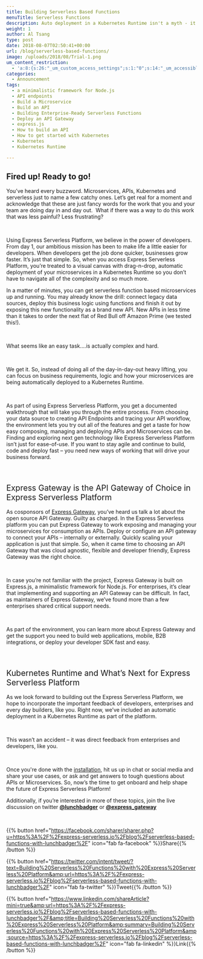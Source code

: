 ```yaml
---
title: Building Serverless Based Functions
menuTitle: Serverless Functions
description: Auto deployment in a Kubernetes Runtime isn't a myth - it's the Express Serverless Platform. Build enterprise ready serverless functions now.
weight: 1
author: Al Tsang
type: post
date: 2018-08-07T02:50:41+00:00
url: /blog/serverless-based-functions/
image: /uploads/2018/08/Trial-1.png
um_content_restriction:
  - 'a:8:{s:26:"_um_custom_access_settings";s:1:"0";s:14:"_um_accessible";s:1:"0";s:19:"_um_noaccess_action";s:1:"0";s:30:"_um_restrict_by_custom_message";s:1:"0";s:27:"_um_restrict_custom_message";s:0:"";s:19:"_um_access_redirect";s:1:"0";s:23:"_um_access_redirect_url";s:0:"";s:28:"_um_access_hide_from_queries";s:1:"0";}'
categories:
  - Announcement
tags:
  - a minimalistic framework for Node.js
  - API endpoints
  - Build a Microservice
  - Build an API
  - Building Enterprise-Ready Serverless Functions
  - Deploy an API Gateway
  - express.js
  - How to build an API
  - How to get started with Kubernetes
  - Kubernetes
  - Kubernetes Runtime

---
```

## Fired up! Ready to go!

<span style="font-weight: 400;">You’ve heard every buzzword. Microservices, APIs, Kubernetes and serverless just to name a few catchy ones. Let’s get real for a moment and acknowledge that these are just fancy words for the work that you and your team are doing day in and day out.  What if there was a way to do this work that was less painful? Less frustrating?</span>

&nbsp;

<span style="font-weight: 400;">Using Express Serverless Platform, we believe in the power of developers. From day 1, our ambitious mission has been to make life a little easier for developers. When developers get the job done quicker, businesses grow faster. It’s just that simple. So, when you access Express Serverless Platform, you’re treated to a visual canvas with drag-n-drop, automatic deployment of your microservices in a Kubernetes Runtime so you don’t have to navigate all of the complexity and so much more.</span>



<span style="font-weight: 400;">In a matter of minutes, you can get serverless function based microservices up and running. You may already know the drill: connect legacy data sources, deploy this business logic using functions and finish it out by exposing this new functionality as a brand new API. New APIs in less time than it takes to order the next flat of Red Bull off Amazon Prime (we tested this!).</span>

&nbsp;

<span style="font-weight: 400;">What seems like an easy task….is actually complex and hard.</span>

&nbsp;

<span style="font-weight: 400;">We get it. So, instead of doing all of the day-in-day-out heavy lifting, you can focus on business requirements, logic and how your microservices are being automatically deployed to a Kubernetes Runtime.  </span>

&nbsp;

<span style="font-weight: 400;">As part of using Express Serverless Platform, you get a documented walkthrough that will take you through the entire process. From choosing your data source to creating API Endpoints and tracing your API workflow, the environment lets you try out all of the features and get a taste for how easy composing, managing and deploying APIs and Microservices can be. Finding and exploring next gen technology like Express Serverless Platform isn’t just for ease-of-use. If you want to stay agile and continue to build, code and deploy fast &#8211; you need new ways of working that will drive your business forward.</span>

&nbsp;

## <span style="font-weight: 400;">Express Gateway is the API Gateway of Choice in Express Serverless Platform</span>

<span style="font-weight: 400;">As cosponsors of <a href="http://www.express-gateway.io?utm_source=Trial_Announcement&utm_medium=blog&utm_campaign=2018-10-blog-cup&utm_content=link">Express Gateway</a>, you’ve heard us talk a lot about the open source API Gateway. Guilty as charged. In the Express Serverless platform you can put Express Gateway to work exposing and managing your microservices for consumption as APIs. Deploy or configure an API gateway to connect your APIs &#8211; internally or externally. Quickly scaling your application is just that simple. So, when it came time to choosing an API Gateway that was cloud agnostic, flexible and developer friendly, Express Gateway was the right choice.</span>

&nbsp;

<span style="font-weight: 400;">In case you’re not familiar with the project, Express Gateway is built on Express.js, a minimalistic framework for Node.js. For enterprises, it’s clear that implementing and supporting an API Gateway can be difficult. In fact, as maintainers of Express Gateway, we’ve found more than a few enterprises shared critical support needs.</span>

&nbsp;

<span style="font-weight: 400;">As part of the environment, you can learn more about Express Gateway and get the support you need to build web applications, mobile, B2B integrations, or deploy your developer SDK fast and easy. </span>

&nbsp;

## <span style="font-weight: 400;">Kubernetes Runtime and What’s Next for Express Serverless Platform</span>

<span style="font-weight: 400;">As we look forward to building out the Express Serverless Platform, we hope to incorporate the important feedback of developers, enterprises and every day builders, like you. Right now, we’ve included an automatic deployment in a Kubernetes Runtime as part of the platform.</span>

&nbsp;

<span style="font-weight: 400;">This wasn’t an accident &#8211; it was direct feedback from enterprises and developers, like you.</span>

&nbsp;

<span style="font-weight: 400;">Once you're done with the <a href=/getting-started/>installation</a>, hit us up in chat or social media and share your use cases, or ask and get answers to tough questions about APIs or Microservices. So, now’s the time to get onboard and help shape the future of Express Serverless Platform!</span>

Additionally, if you&#8217;re interested in more of these topics, join the live discussion on twitter **[@lunchbadger][2]** or **[@express_gateway][3]**



&nbsp;
&nbsp;



{{% button href="https://facebook.com/sharer/sharer.php?u=https%3A%2F%2Fexpress-serverless.io%2Fblog%2Fserverless-based-functions-with-lunchbadger%2F" icon="fab fa-facebook" %}}Share{{% /button %}}

{{% button href="https://twitter.com/intent/tweet/?text=Building%20Serverless%20Functions%20with%20Express%20Serverless%20Platform&amp;url=https%3A%2F%2Fexpress-serverless.io%2Fblog%2Fserverless-based-functions-with-lunchbadger%2F" icon="fab fa-twitter" %}}Tweet{{% /button %}}

{{% button href="https://www.linkedin.com/shareArticle?mini=true&amp;url=https%3A%2F%2Fexpress-serverless.io%2Fblog%2Fserverless-based-functions-with-lunchbadger%2F&amp;title=Building%20Serverless%20Functions%20with%20Express%20Serverless%20Platform&amp;summary=Building%20Serverless%20Functions%20with%20Express%20Serverless%20Platform&amp;source=https%3A%2F%2Fexpress-serverless.io%2Fblog%2Fserverless-based-functions-with-lunchbadger%2F" icon="fab fa-linkedin" %}}Link{{% /button %}}





 [1]: https://www.lunchbadger.com/14-day-trial-registration/?utm_source=Trial_Announcement&utm_medium=blog&utm_campaign=2018-10-blog-cup&utm_content=link
 [2]: http://www.twitter.com/lunchbadger
 [3]: https://twitter.com/express_gateway
 [4]: https://www.lunchbadger.com/express-api-gateway-enterprise-support?utm_source=Trial_Announcement&utm_medium=blog&utm_campaign=2018-10-blog-cup&utm_content=link
 [5]: https://www.lunchbadger.com/express-gateway-enterprise/?utm_source=Trial_Announcement&utm_medium=blog&utm_campaign=2018-10-blog-cup&utm_content=link
 [6]: http://eepurl.com/cSR5vT?utm_source=Trial_Announcement&utm_medium=blog&utm_campaign=2018-10-blog-cup&utm_content=link